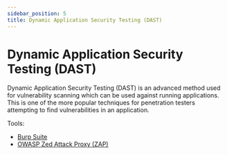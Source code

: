 ```yaml
---
sidebar_position: 5
title: Dynamic Application Security Testing (DAST)
---
```


# Dynamic Application Security Testing (DAST)

Dynamic Application Security Testing (DAST) is an advanced method used for vulnerability scanning which can be used against running applications. This is one of the more popular techniques for penetration testers attempting to find vulnerabilities in an application.

Tools: 

- [Burp Suite](https://portswigger.net/burp)
- [OWASP Zed Attack Proxy (ZAP)](https://www.zaproxy.org)
